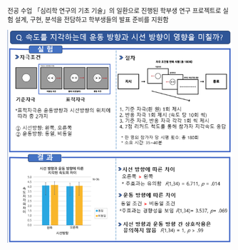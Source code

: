 전공 수업 「심리학 연구의 기초 기술」의 일환으로 진행된 학부생 연구 프로젝트로 실험 설계, 구현, 분석을 전담하고 학부생들의 발표 준비를 지원함

![설계 이미지](./2023결과.png)
